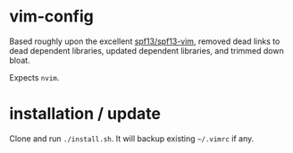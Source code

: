 # vim-config

Based roughly upon the excellent [spf13/spf13-vim][spf13],
removed dead links to dead dependent libraries,
updated dependent libraries, and trimmed down bloat.

Expects `nvim`.

# installation / update

Clone and run `./install.sh`. It will backup existing `~/.vimrc` if any.

[spf13]: https://github.com/spf13/spf13-vim
